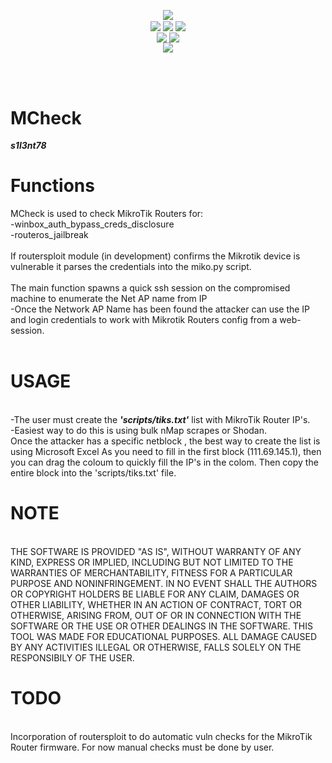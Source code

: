 <p align="center">
 <img align="center" src="https://raw.githubusercontent.com/s1l3nt78/MCheck/master/mcheck.PNG" />
<br />
 <img align="center" src="https://img.shields.io/github/issues/s1l3nt78/MCheck" />
 <img align="center" src="https://img.shields.io/github/forks/s1l3nt78/MCheck" />
 <img align="center" src="https://img.shields.io/github/stars/s1l3nt78/MCheck" />
 <br />
 <img align="center" src="https://img.shields.io/badge/Build-Alfa-orange" />
 <img align="center" src="https://img.shields.io/badge/Version-0.2-red" />
 <br />
  <img align="center" src="https://img.shields.io/badge/Author-s1l3nt78-yellowgreen" />
</p>
<br />
<br />

# MCheck
<strong>*s1l3nt78*</strong>

# Functions

  MCheck is used to check MikroTik Routers for:
  <br />
     -winbox_auth_bypass_creds_disclosure
  <br />
     -routeros_jailbreak
  <br />
  <br />
  If routersploit module (in development) confirms the Mikrotik device is vulnerable it parses the credentials into the miko.py script.
  <br />
  <br />
  The main function spawns a quick ssh session on the compromised machine to enumerate the Net AP name from IP
  <br>
    -Once the Network AP Name has been found the attacker can use the IP and login credentials to work with
     Mikrotik Routers config from a web-session.
    <br>
    <br>
    
# USAGE
<br />
  -The user must create the <strong><em>'scripts/tiks.txt'</em></strong> list with MikroTik Router IP's.
  <br>
  -Easiest way to do this is using bulk nMap scrapes or Shodan.
    <br>
    Once the attacker has a specific netblock <eg. 111.69.145.1/24>, the best way to create the list is using Microsoft Excel
    As you need to fill in the first block (111.69.145.1), then you can drag the coloum to quickly fill the IP's in the colom.
    Then copy the entire block into the 'scripts/tiks.txt' file.

# NOTE
<br />
THE SOFTWARE IS PROVIDED "AS IS", WITHOUT WARRANTY OF ANY KIND, EXPRESS OR
IMPLIED, INCLUDING BUT NOT LIMITED TO THE WARRANTIES OF MERCHANTABILITY,
FITNESS FOR A PARTICULAR PURPOSE AND NONINFRINGEMENT. IN NO EVENT SHALL THE
AUTHORS OR COPYRIGHT HOLDERS BE LIABLE FOR ANY CLAIM, DAMAGES OR OTHER
LIABILITY, WHETHER IN AN ACTION OF CONTRACT, TORT OR OTHERWISE, ARISING FROM,
OUT OF OR IN CONNECTION WITH THE SOFTWARE OR THE USE OR OTHER DEALINGS IN
THE SOFTWARE.
THIS TOOL WAS MADE FOR EDUCATIONAL PURPOSES. ALL DAMAGE CAUSED BY ANY ACTIVITIES 
ILLEGAL OR OTHERWISE, FALLS SOLELY ON THE RESPONSIBILY OF THE USER.


# TODO
<br />
  Incorporation of routersploit to do automatic vuln checks for the MikroTik Router firmware.
  For now manual checks must be done by user.
  
